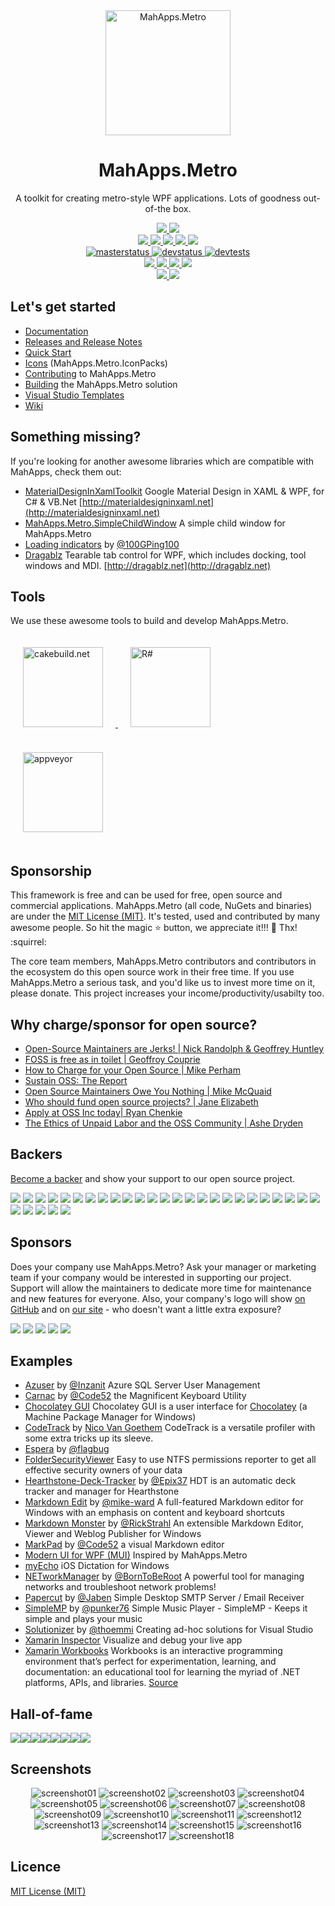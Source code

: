 <div align="center">
  <a href="https://github.com/MahApps/MahApps.Metro">
    <img alt="MahApps.Metro" width="200" heigth="200" src="https://user-images.githubusercontent.com/658431/30968270-0e3a855e-a45f-11e7-862b-8d92ebd301ad.png">
  </a>
  <h1>MahApps.Metro</h1>
  <p>
    A toolkit for creating metro-style WPF applications. Lots of goodness out-of-the box.
  </p>
  <a href="https://gitter.im/MahApps/MahApps.Metro">
    <img src="https://img.shields.io/badge/Gitter-Join%20Chat-green.svg?style=flat-square">
  </a>
  <a href="https://twitter.com/punker76">
    <img src="https://img.shields.io/badge/twitter-%40punker76-55acee.svg?style=flat-square">
  </a>
  <br />
  <a href="https://www.nuget.org/packages/MahApps.Metro">
    <img src="https://img.shields.io/nuget/dt/MahApps.Metro.svg?style=flat-square">
  </a>
  <a href="https://www.nuget.org/packages/MahApps.Metro">
    <img src="https://img.shields.io/nuget/v/MahApps.Metro.svg?style=flat-square">
  </a>
  <a href="https://www.nuget.org/packages/MahApps.Metro">
    <img src="https://img.shields.io/nuget/vpre/MahApps.Metro.svg?style=flat-square&label=nuget-pre">
  </a>
  <a href="https://ci.appveyor.com/nuget/mahapps.metro">
    <img src="https://img.shields.io/badge/nuget--pre-appveyor-green.svg?style=flat-square">
  </a>
  <a href="https://github.com/MahApps/MahApps.Metro/releases/latest">
    <img src="https://img.shields.io/github/release/MahApps/MahApps.Metro.svg?style=flat-square">
  </a>
  <br />
  <a href="https://ci.appveyor.com/project/punker76/mahapps-metro/branch/master">
    <img alt="masterstatus" src="https://img.shields.io/appveyor/ci/punker76/mahapps-metro/master.svg?style=flat-square&&label=master">
  </a>
  <a href="https://ci.appveyor.com/project/punker76/mahapps-metro/branch/develop">
    <img alt="devstatus" src="https://img.shields.io/appveyor/ci/punker76/mahapps-metro/develop.svg?style=flat-square&&label=develop">
  </a>
  <a href="https://ci.appveyor.com/project/punker76/mahapps-metro/branch/develop">
    <img alt="devtests" src="https://img.shields.io/appveyor/tests/punker76/mahapps-metro/develop.svg?style=flat-square">
  </a>
  <br />
  <a href="https://github.com/MahApps/MahApps.Metro/issues">
    <img src="https://img.shields.io/github/issues-raw/MahApps/MahApps.Metro.svg?style=flat-square">
  </a>
  <a href="https://github.com/MahApps/MahApps.Metro/issues">
    <img src="https://img.shields.io/github/issues-closed-raw/MahApps/MahApps.Metro.svg?style=flat-square">
  </a>
  <a href="https://github.com/MahApps/MahApps.Metro/issues">
    <img src="https://img.shields.io/github/issues-pr-raw/MahApps/MahApps.Metro.svg?style=flat-square">
  </a>
  <a href="https://github.com/MahApps/MahApps.Metro/issues">
    <img src="https://img.shields.io/github/issues-pr-closed-raw/MahApps/MahApps.Metro.svg?style=flat-square">
  </a>
  <br />
  <a href="https://opencollective.com/mahappsmetro#contributors">
    <img src="https://opencollective.com/mahappsmetro/backers/badge.svg?style=flat-square">
  </a>
  <a href="https://opencollective.com/mahappsmetro#contributors">
    <img src="https://opencollective.com/mahappsmetro/sponsors/badge.svg?style=flat-square">
  </a>
</div>

## Let's get started

- [Documentation](https://github.com/MahApps/MahApps.Metro/wiki/Documentation)
- [Releases and Release Notes](https://github.com/MahApps/MahApps.Metro/releases)
- [Quick Start](https://github.com/MahApps/MahApps.Metro/wiki/Quick-Start)
- [Icons](https://github.com/MahApps/MahApps.Metro/wiki/Icons) (MahApps.Metro.IconPacks)
- [Contributing](https://github.com/MahApps/MahApps.Metro/wiki/Contributing) to MahApps.Metro
- [Building](https://github.com/MahApps/MahApps.Metro/wiki/Building-the-MahApps.Metro-solution) the MahApps.Metro solution
- [Visual Studio Templates](https://github.com/MahApps/MahApps.Metro/wiki/Visual-Studio-Templates)
- [Wiki](https://github.com/MahApps/MahApps.Metro/wiki)

## Something missing?

If you're looking for another awesome libraries which are compatible with MahApps, check them out:

- [MaterialDesignInXamlToolkit](https://github.com/ButchersBoy/MaterialDesignInXamlToolkit) Google Material Design in XAML & WPF, for C# & VB.Net [http://materialdesigninxaml.net](http://materialdesigninxaml.net)
- [MahApps.Metro.SimpleChildWindow](https://github.com/punker76/MahApps.Metro.SimpleChildWindow) A simple child window for MahApps.Metro
- [Loading indicators](https://github.com/100GPing100/LoadingIndicators.WPF) by [@100GPing100](https://github.com/100GPing100)
- [Dragablz](https://github.com/ButchersBoy/Dragablz) Tearable tab control for WPF, which includes docking, tool windows and MDI. [http://dragablz.net](http://dragablz.net)

## Tools

We use these awesome tools to build and develop MahApps.Metro.

<div>
  <a href="https://cakebuild.net/">
    <img alt="cakebuild.net" width="128" heigth="128" vspace="20" hspace="20" src="./docs/cake-medium.png">
  </a>
  <a href="https://www.jetbrains.com/resharper/">
    <img alt="R#" width="128" heigth="128" vspace="20" hspace="20" src="./docs/icon_ReSharper.png">
  </a>
  <a href="https://www.appveyor.com/">
    <img alt="appveyor" width="128" heigth="128" vspace="20" hspace="20" src="./docs/Appveyor_logo.svg">
  </a>
</div>

## Sponsorship

This framework is free and can be used for free, open source and commercial applications. MahApps.Metro (all code, NuGets and binaries) are under the [MIT License (MIT)](./LICENSE). It's tested, used and contributed by many awesome people. So hit the magic :star: button, we appreciate it!!! :pray: Thx! :squirrel:

The core team members, MahApps.Metro contributors and contributors in the ecosystem do this open source work in their free time. If you use MahApps.Metro a serious task, and you'd like us to invest more time on it, please donate. This project increases your income/productivity/usabilty too.

## Why charge/sponsor for open source?

 * [Open-Source Maintainers are Jerks! | Nick Randolph & Geoffrey Huntley](https://vimeo.com/296579853)
 * [FOSS is free as in toilet | Geoffroy Couprie](http://unhandledexpression.com/general/2018/11/27/foss-is-free-as-in-toilet.html)
 * [How to Charge for your Open Source | Mike Perham](https://www.mikeperham.com/2015/11/23/how-to-charge-for-your-open-source/)
 * [Sustain OSS: The Report](https://sustainoss.org/assets/pdf/SustainOSS-west-2017-report.pdf)
 * [Open Source Maintainers Owe You Nothing | Mike McQuaid](https://mikemcquaid.com/2018/03/19/open-source-maintainers-owe-you-nothing/)
 * [Who should fund open source projects? | Jane Elizabeth](https://jaxenter.com/who-funds-open-source-projects-133222.html)
 * [Apply at OSS Inc today| Ryan Chenkie](https://twitter.com/ryanchenkie/status/1067801413974032385)
 * [The Ethics of Unpaid Labor and the OSS Community | Ashe Dryden](https://www.ashedryden.com/blog/the-ethics-of-unpaid-labor-and-the-oss-community)

## Backers

[Become a backer](https://opencollective.com/mahappsmetro#backer) and show your support to our open source project.

  <a href="https://opencollective.com/mahappsmetro/backers/0/website" target="_blank"><img src="https://opencollective.com/mahappsmetro/backers/0/avatar"></a>
  <a href="https://opencollective.com/mahappsmetro/backers/1/website" target="_blank"><img src="https://opencollective.com/mahappsmetro/backers/1/avatar"></a>
  <a href="https://opencollective.com/mahappsmetro/backers/2/website" target="_blank"><img src="https://opencollective.com/mahappsmetro/backers/2/avatar"></a>
  <a href="https://opencollective.com/mahappsmetro/backers/3/website" target="_blank"><img src="https://opencollective.com/mahappsmetro/backers/3/avatar"></a>
  <a href="https://opencollective.com/mahappsmetro/backers/4/website" target="_blank"><img src="https://opencollective.com/mahappsmetro/backers/4/avatar"></a>
  <a href="https://opencollective.com/mahappsmetro/backers/5/website" target="_blank"><img src="https://opencollective.com/mahappsmetro/backers/5/avatar"></a>
  <a href="https://opencollective.com/mahappsmetro/backers/6/website" target="_blank"><img src="https://opencollective.com/mahappsmetro/backers/6/avatar"></a>
  <a href="https://opencollective.com/mahappsmetro/backers/7/website" target="_blank"><img src="https://opencollective.com/mahappsmetro/backers/7/avatar"></a>
  <a href="https://opencollective.com/mahappsmetro/backers/8/website" target="_blank"><img src="https://opencollective.com/mahappsmetro/backers/8/avatar"></a>
  <a href="https://opencollective.com/mahappsmetro/backers/9/website" target="_blank"><img src="https://opencollective.com/mahappsmetro/backers/9/avatar"></a>
  <a href="https://opencollective.com/mahappsmetro/backers/10/website" target="_blank"><img src="https://opencollective.com/mahappsmetro/backers/10/avatar"></a>
  <a href="https://opencollective.com/mahappsmetro/backers/11/website" target="_blank"><img src="https://opencollective.com/mahappsmetro/backers/11/avatar"></a>
  <a href="https://opencollective.com/mahappsmetro/backers/12/website" target="_blank"><img src="https://opencollective.com/mahappsmetro/backers/12/avatar"></a>
  <a href="https://opencollective.com/mahappsmetro/backers/13/website" target="_blank"><img src="https://opencollective.com/mahappsmetro/backers/13/avatar"></a>
  <a href="https://opencollective.com/mahappsmetro/backers/14/website" target="_blank"><img src="https://opencollective.com/mahappsmetro/backers/14/avatar"></a>
  <a href="https://opencollective.com/mahappsmetro/backers/15/website" target="_blank"><img src="https://opencollective.com/mahappsmetro/backers/15/avatar"></a>
  <a href="https://opencollective.com/mahappsmetro/backers/16/website" target="_blank"><img src="https://opencollective.com/mahappsmetro/backers/16/avatar"></a>
  <a href="https://opencollective.com/mahappsmetro/backers/17/website" target="_blank"><img src="https://opencollective.com/mahappsmetro/backers/17/avatar"></a>
  <a href="https://opencollective.com/mahappsmetro/backers/18/website" target="_blank"><img src="https://opencollective.com/mahappsmetro/backers/18/avatar"></a>
  <a href="https://opencollective.com/mahappsmetro/backers/19/website" target="_blank"><img src="https://opencollective.com/mahappsmetro/backers/19/avatar"></a>
  <a href="https://opencollective.com/mahappsmetro/backers/20/website" target="_blank"><img src="https://opencollective.com/mahappsmetro/backers/20/avatar"></a>
  <a href="https://opencollective.com/mahappsmetro/backers/21/website" target="_blank"><img src="https://opencollective.com/mahappsmetro/backers/21/avatar"></a>
  <a href="https://opencollective.com/mahappsmetro/backers/22/website" target="_blank"><img src="https://opencollective.com/mahappsmetro/backers/22/avatar"></a>
  <a href="https://opencollective.com/mahappsmetro/backers/23/website" target="_blank"><img src="https://opencollective.com/mahappsmetro/backers/23/avatar"></a>
  <a href="https://opencollective.com/mahappsmetro/backers/24/website" target="_blank"><img src="https://opencollective.com/mahappsmetro/backers/24/avatar"></a>
  <a href="https://opencollective.com/mahappsmetro/backers/25/website" target="_blank"><img src="https://opencollective.com/mahappsmetro/backers/25/avatar"></a>
  <a href="https://opencollective.com/mahappsmetro/backers/26/website" target="_blank"><img src="https://opencollective.com/mahappsmetro/backers/26/avatar"></a>
  <a href="https://opencollective.com/mahappsmetro/backers/27/website" target="_blank"><img src="https://opencollective.com/mahappsmetro/backers/27/avatar"></a>
  <a href="https://opencollective.com/mahappsmetro/backers/28/website" target="_blank"><img src="https://opencollective.com/mahappsmetro/backers/28/avatar"></a>
  <a href="https://opencollective.com/mahappsmetro/backers/29/website" target="_blank"><img src="https://opencollective.com/mahappsmetro/backers/29/avatar"></a>

## Sponsors

Does your company use MahApps.Metro?  Ask your manager or marketing team if your company would be interested in supporting our project.  Support will allow the maintainers to dedicate more time for maintenance and new features for everyone.  Also, your company's logo will show [on GitHub](https://github.com/MahApps/MahApps.Metro#readme) and on [our site](https://mahapps.com) - who doesn't want a little extra exposure?

  <a href="https://opencollective.com/mahappsmetro/sponsors/0/website" target="_blank"><img src="https://opencollective.com/mahappsmetro/sponsors/0/avatar"></a>
  <a href="https://opencollective.com/mahappsmetro/sponsors/1/website" target="_blank"><img src="https://opencollective.com/mahappsmetro/sponsors/1/avatar"></a>
  <a href="https://opencollective.com/mahappsmetro/sponsors/2/website" target="_blank"><img src="https://opencollective.com/mahappsmetro/sponsors/2/avatar"></a>
  <a href="https://opencollective.com/mahappsmetro/sponsors/3/website" target="_blank"><img src="https://opencollective.com/mahappsmetro/sponsors/3/avatar"></a>
  <a href="https://opencollective.com/mahappsmetro/sponsors/4/website" target="_blank"><img src="https://opencollective.com/mahappsmetro/sponsors/4/avatar"></a>

## Examples

* [Azuser](https://github.com/Inzanit/azuser) by [@Inzanit](https://github.com/Inzanit) Azure SQL Server User Management
* [Carnac](https://github.com/Code52/carnac) by [@Code52](https://github.com/Code52) the Magnificent Keyboard Utility
* [Chocolatey GUI](https://github.com/chocolatey/ChocolateyGUI) Chocolatey GUI is a user interface for [Chocolatey](https://chocolatey.org/) (a Machine Package Manager for Windows)
* [CodeTrack](http://www.getcodetrack.com) by [Nico Van Goethem](https://twitter.com/GoethemNico) CodeTrack is a versatile profiler with some extra tricks up its sleeve.
* [Espera](https://github.com/flagbug/Espera) by [@flagbug](https://github.com/flagbug)
* [FolderSecurityViewer](https://www.foldersecurityviewer.com) Easy to use NTFS permissions reporter to get all effective security owners of your data
* [Hearthstone-Deck-Tracker](https://github.com/Epix37/Hearthstone-Deck-Tracker) by [@Epix37](https://github.com/Epix37) HDT is an automatic deck tracker and manager for Hearthstone
* [Markdown Edit](https://markdownedit.com) by [@mike-ward](https://github.com/mike-ward) A full-featured Markdown editor for Windows with an emphasis on content and keyboard shortcuts
* [Markdown Monster](https://markdownmonster.west-wind.com) by [@RickStrahl](https://github.com/RickStrahl) An extensible Markdown Editor, Viewer and Weblog Publisher for Windows
* [MarkPad](https://github.com/Code52/DownmarkerWPF) by [@Code52](https://github.com/Code52) a visual Markdown editor
* [Modern UI for WPF (MUI)](https://github.com/firstfloorsoftware/mui) Inspired by MahApps.Metro
* [myEcho](http://myechoapp.com/) iOS Dictation for Windows
* [NETworkManager](https://github.com/BornToBeRoot/NETworkManager) by [@BornToBeRoot](https://github.com/BornToBeRoot) A powerful tool for managing networks and troubleshoot network problems!
* [Papercut](https://github.com/jaben/papercut) by [@Jaben](https://github.com/Jaben) Simple Desktop SMTP Server / Email Receiver
* [SimpleMP](https://github.com/punker76/simple-music-player) by [@punker76](https://github.com/punker76) Simple Music Player - SimpleMP - Keeps it simple and plays your music
* [Solutionizer](https://github.com/thoemmi/Solutionizer) by [@thoemmi](https://github.com/thoemmi) Creating ad-hoc solutions for Visual Studio
* [Xamarin Inspector](https://docs.microsoft.com/en-us/xamarin/tools/inspector/) Visualize and debug your live app
* [Xamarin Workbooks](https://docs.microsoft.com/en-us/xamarin/tools/workbooks/) Workbooks is an interactive programming environment that’s perfect for experimentation, learning, and documentation: an educational tool for learning the myriad of .NET platforms, APIs, and libraries. [Source](https://github.com/Microsoft/workbooks)

## Hall-of-fame

[![](https://sourcerer.io/fame/punker76/MahApps/MahApps.Metro/images/0)](https://sourcerer.io/fame/punker76/MahApps/MahApps.Metro/links/0)[![](https://sourcerer.io/fame/punker76/MahApps/MahApps.Metro/images/1)](https://sourcerer.io/fame/punker76/MahApps/MahApps.Metro/links/1)[![](https://sourcerer.io/fame/punker76/MahApps/MahApps.Metro/images/2)](https://sourcerer.io/fame/punker76/MahApps/MahApps.Metro/links/2)[![](https://sourcerer.io/fame/punker76/MahApps/MahApps.Metro/images/3)](https://sourcerer.io/fame/punker76/MahApps/MahApps.Metro/links/3)[![](https://sourcerer.io/fame/punker76/MahApps/MahApps.Metro/images/4)](https://sourcerer.io/fame/punker76/MahApps/MahApps.Metro/links/4)[![](https://sourcerer.io/fame/punker76/MahApps/MahApps.Metro/images/5)](https://sourcerer.io/fame/punker76/MahApps/MahApps.Metro/links/5)[![](https://sourcerer.io/fame/punker76/MahApps/MahApps.Metro/images/6)](https://sourcerer.io/fame/punker76/MahApps/MahApps.Metro/links/6)[![](https://sourcerer.io/fame/punker76/MahApps/MahApps.Metro/images/7)](https://sourcerer.io/fame/punker76/MahApps/MahApps.Metro/links/7)

## Screenshots

<div align="center">

<img alt="screenshot01" src="./docs/2018-02-15_22h54_57.png">

<img alt="screenshot02" src="./docs/2018-02-15_22h55_19.png">

<img alt="screenshot03" src="./docs/2018-02-15_22h55_52.png">

<img alt="screenshot04" src="./docs/2018-02-15_22h50_39.png">

<img alt="screenshot05" src="./docs/2018-02-15_22h51_03.png">

<img alt="screenshot06" src="./docs/2018-02-15_22h51_22.png">

<img alt="screenshot07" src="./docs/2018-02-15_22h52_01.png">

<img alt="screenshot08" src="./docs/2018-02-15_22h52_26.png">

<img alt="screenshot09" src="./docs/2018-02-15_22h53_14.png">

<img alt="screenshot10" src="./docs/2018-02-15_22h53_41.png">

<img alt="screenshot11" src="./docs/2018-02-15_22h56_33.png">

<img alt="screenshot12" src="./docs/2018-02-15_22h57_16.png">

<img alt="screenshot13" src="./docs/2018-02-15_22h57_37.png">

<img alt="screenshot14" src="./docs/2018-02-15_22h57_51.png">

<img alt="screenshot15" src="./docs/2018-02-15_23h00_35.png">

<img alt="screenshot16" src="./docs/main_demo_flyout1.png">

<img alt="screenshot17" src="./docs/main_demo_flyout2.png">

<img alt="screenshot18" src="./docs/mahapps_v1.6.0.gif">

</div>

## Licence

[MIT License (MIT)](./LICENSE)
